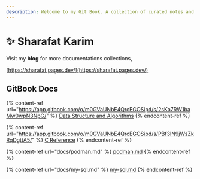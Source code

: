 ```yaml
---
description: Welcome to my Git Book. A collection of curated notes and references!
---
```


# ✨ Sharafat Karim

Visit my **blog** for more documentations collections,

[https://sharafat.pages.dev/](https://sharafat.pages.dev/)

## GitBook Docs

{% content-ref url="https://app.gitbook.com/o/m0GVaUNbE4QrcEGOSipd/s/2sKa7RW1baMw0wpN3NpG/" %}
[Data Structure and Algorithms](https://app.gitbook.com/o/m0GVaUNbE4QrcEGOSipd/s/2sKa7RW1baMw0wpN3NpG/)
{% endcontent-ref %}

{% content-ref url="https://app.gitbook.com/o/m0GVaUNbE4QrcEGOSipd/s/PBf3IN9jWsZkRqDgttA5/" %}
[C Reference](https://app.gitbook.com/o/m0GVaUNbE4QrcEGOSipd/s/PBf3IN9jWsZkRqDgttA5/)
{% endcontent-ref %}

{% content-ref url="docs/podman.md" %}
[podman.md](docs/podman.md)
{% endcontent-ref %}

{% content-ref url="docs/my-sql.md" %}
[my-sql.md](docs/my-sql.md)
{% endcontent-ref %}
